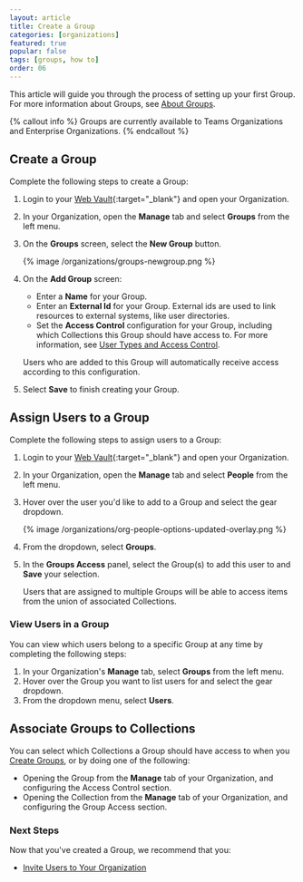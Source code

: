 ```yaml
---
layout: article
title: Create a Group
categories: [organizations]
featured: true
popular: false
tags: [groups, how to]
order: 06
---
```


This article will guide you through the process of setting up your first Group. For more information about Groups, see [About Groups](https://bitwarden.com/help/article/about-groups/).

{% callout info %}
Groups are currently available to Teams Organizations and Enterprise Organizations.
{% endcallout %}

## Create a Group

Complete the following steps to create a Group:

1. Login to your [Web Vault](https://vault.bitwarden.com){:target="\_blank"} and open your Organization.
2. In your Organization, open the **Manage** tab and select **Groups** from the left menu.
3. On the **Groups** screen, select the **New Group** button.

   {% image /organizations/groups-newgroup.png %}
4. On the **Add Group** screen:
   - Enter a **Name** for your Group.
   - Enter an **External Id** for your Group. External ids are used to link resources to external systems, like user directories.
   - Set the **Access Control** configuration for your Group, including which Collections this Group should have access to. For more information, see [User Types and Access Control](https://bitwarden.com/help/article/user-types-access-control/).

   Users who are added to this Group will automatically receive access according to this configuration.
5. Select **Save** to finish creating your Group.


## Assign Users to a Group

Complete the following steps to assign users to a Group:

1. Login to your [Web Vault](https://vault.bitwarden.com){:target="\_blank"} and open your Organization.
2. In your Organization, open the **Manage** tab and select **People** from the left menu.
3. Hover over the user you'd like to add to a Group and select the gear dropdown.

   {% image /organizations/org-people-options-updated-overlay.png %}
4. From the dropdown, select **Groups**.
5. In the **Groups Access** panel, select the Group(s) to add this user to and **Save** your selection.

   Users that are assigned to multiple Groups will be able to access items from the union of associated Collections.

### View Users in a Group
You can view which users belong to a specific Group at any time by completing the following steps:

1. In your Organization's **Manage** tab, select **Groups** from the left menu.
2. Hover over the Group you want to list users for and select the gear dropdown.
3. From the dropdown menu, select **Users**.

## Associate Groups to Collections

You can select which Collections a Group should have access to when you [Create Groups](#create-a-group), or by doing one of the following:

- Opening the Group from the **Manage** tab of your Organization, and configuring the Access Control section.
- Opening the Collection from the **Manage** tab of your Organization, and configuring the Group Access section.

### Next Steps

Now that you've created a Group, we recommend that you:
- [Invite Users to Your Organization](https://bitwarden.com/help/article/managing-users/)
